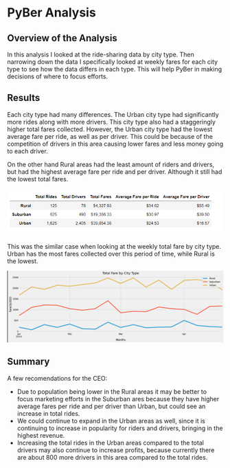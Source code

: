# PyBer Analysis
## Overview of the Analysis
In this analysis I looked at the ride-sharing data by city type. Then narrowing down the data I specifically looked at weekly fares for each city type to see how the data differs in each type. This will help PyBer in making decisions of where to focus efforts.

## Results
Each city type had many differences. The Urban city type had significantly more rides along with more drivers. This city type also had a staggeringly higher total fares collected. However, the Urban city type had the lowest average fare per ride, as well as per driver. This could be because of the competition of drivers in this area causing lower fares and less money going to each driver.

On the other hand Rural areas had the least amount of riders and drivers, but had the highest average fare per ride and per driver. Although it still had the lowest total fares.

![Summary of data](https://github.com/lbp12/PyBer_Analysis/blob/main/analysis/Fig11.png)

This was the similar case when looking at the weekly total fare by city type. Urban has the most fares collected over this period of time, while Rural is the lowest.

![Weekly Fares](https://github.com/lbp12/PyBer_Analysis/blob/main/analysis/Fig10.png)

## Summary
A few recomendations for the CEO:
  - Due to population being lower in the Rural areas it may be better to focus marketing efforts in the       Suburban ares because they have higher average fares per ride and per driver than Urban, but could       see an increase in total rides. 
  - We could continue to expand in the Urban areas as well, since it is continuing to increase in      popularity for riders and drivers, bringing in the highest revenue.
  - Increasing the total rides in the Urban areas compared to the total drivers may also continue to increase profits, because currently there are about 800 more drivers in this area compared to the total rides.
